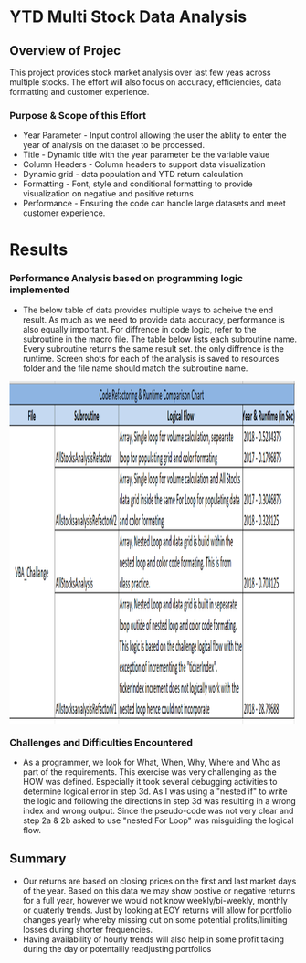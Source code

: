 # YTD Multi Stock Data Analysis 
## Overview of Projec
This project provides stock market analysis over last few yeas across multiple stocks. The effort will also focus on accuracy, efficiencies, data formatting and customer experience.  

### Purpose & Scope of this Effort
* Year Parameter - Input control allowing the user the ablity to enter the year of analysis on the dataset to be processed.
* Title - Dynamic title with the year parameter be the variable value
* Column Headers - Column headers to support data visualization
* Dynamic grid - data population and YTD return calculation
* Formatting - Font, style and conditional formatting to provide visualization on negative and positive returns
* Performance - Ensuring the code can handle large datasets and meet customer experience.

# Results
### Performance Analysis based on programming logic implemented
* The below table of data provides multiple ways to acheive the end result. As much as we need to provide data accuracy, performance is also equally important. For diffrence in code logic, refer to the subroutine in the macro file. The table below lists each subroutine name. Every subroutine returns the same result set. the only diffrence is the runtime. Screen shots for each of the analysis is saved to resources folder and the file name should match the subroutine name.

<!--![RunTime Comparison Report](/Resources/RuntimeComparisonTable.png) -->
<!--  style="float: left; margin-right: 10px; border-width: 5px; border-color: Black; width: 48px; height: 48px;"/> -->

<img src=/Resources/RuntimeComparisonTable.png
     alt="Runtime Analysis Report" width = "500" height="600" style="vertical-align:top"/>
  <!--   style="width: 48px; height: 48px;"/> -->

<!-- float: left; margin-right: 10px; -->

### Challenges and Difficulties Encountered
* As a programmer, we look for  What, When, Why, Where and Who as part of the requirements. This exercise was very challenging as the HOW was defined. Especially it took  several debugging activities to determine logical error in step 3d. As I was using a "nested if" to write the logic and following the directions in step 3d was resulting in a wrong index and wrong output. Since the pseudo-code was not very clear and step 2a & 2b asked to use "nested For Loop" was misguiding the logical flow.   

## Summary
  - Our returns are based on closing prices on the first and last market days of the year. Based on this data we may show postive or negative returns for a full year, however we would not know weekly/bi-weekly, monthly or quaterly trends. Just by looking at EOY returns will allow for portfolio changes yearly whereby missing out on some potential profits/limiting losses during shorter frequencies.
  - Having availability of hourly trends will also help in some profit taking during the day or potentailly readjusting portfolios
  
